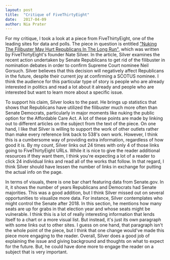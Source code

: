 ```yaml
---
layout: post
title:  "Critique of FiveThirtyEight"
date:   2017-04-09
author: Nia Prater
---
```


For my critique, I took a look at a piece from FiveThirtyEight, one of the leading sites for data and polls.
The piece in question is entitled ["Nuking The Filibuster May Hurt Republicans In The Long Run"](https://fivethirtyeight.com/features/nuking-the-filibuster-may-hurt-republicans-in-the-long-run/),
which was written by FiveThirtyEight's founder Nate Silver. In the article, Silver examines the recent action undertaken by Senate Republicans to get rid of the filibuster in nomination debates in order to
confirm Supreme Court nominee Neil Gorsuch. Silver believes that this decision will negatively affect Republicans in the future, despite their current joy at confirming a SCOTUS nominee. I think the audience for
this particular type of story is people who are already interested in politics and read a lot about it already and people who are interested but want to learn more about a specific issue. 

To support his claim, Silver looks to the past. He brings up statistics that shows that Republicans have utilized the filibuster much more often than Senate Democrats, particularly in major moments
like nuking the public option for the Affordable Care Act. A lot of these points are made by linking out to different articles on the subject from the text of the piece. On one hand, I like that Silver
is willing to support the work of other outlets rather than make every reference link back to 538's own work. However, I think this is a cumbersome way of providing extra information, regardless of how
good it is. By my count, Silver links out 24 times with only 4 of those links going to FiveThirtyEight URLs. While it is nice to give the reader additional resources if they want them, I think you're expecting
a lot of a reader to click 24 individual links and read all of the works that follow. In that regard, I think Silver should have lessen the number of links in exchange for putting the actual info on the page.

In terms of visuals, there is one bar chart featuring data from Senate.gov. In it, it shows the number of years Republicans and Democrats had Senate majorities. This was a good addition, but I think Silver missed
out on several opportunities to visualize more data. For instance, Silver contemplates who might control the Senate after 2018. In this section, he mentions how many seats are up for grabs in that election year
and whose seats might be vulnerable. I think this is a lot of really interesting information that lends itself to a chart or a more visual list. But instead, it's just its own paragraph with some links out to
other sites. I guess on one hand, that paragraph isn't the whole point of the piece, but I think that one change would've made this piece more engaging to the reader. Overall, Silver does a good job of explaining
the issue and giving background and thoughts on what to expect for the future. But, he could have done more to engage the reader on a subject that is very important.
